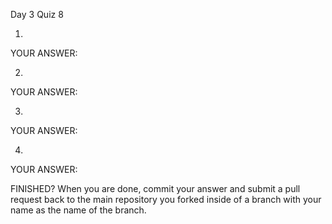 Day 3 Quiz 8

1.

YOUR ANSWER:

2.

YOUR ANSWER:

3.

YOUR ANSWER:

4.

YOUR ANSWER:


FINISHED? When you are done, commit your answer and submit a pull request back to the main repository you forked inside of a branch with your name as the name of the branch.
